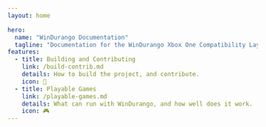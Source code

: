 ```yaml
---
layout: home

hero:
  name: "WinDurango Documentation"
  tagline: "Documentation for the WinDurango Xbox One Compatibility Layer."
features:
  - title: Building and Contributing
    link: /build-contrib.md
    details: How to build the project, and contribute.
    icon: 🔨
  - title: Playable Games
    link: /playable-games.md
    details: What can run with WinDurango, and how well does it work.
    icon: 🎮
---
```

